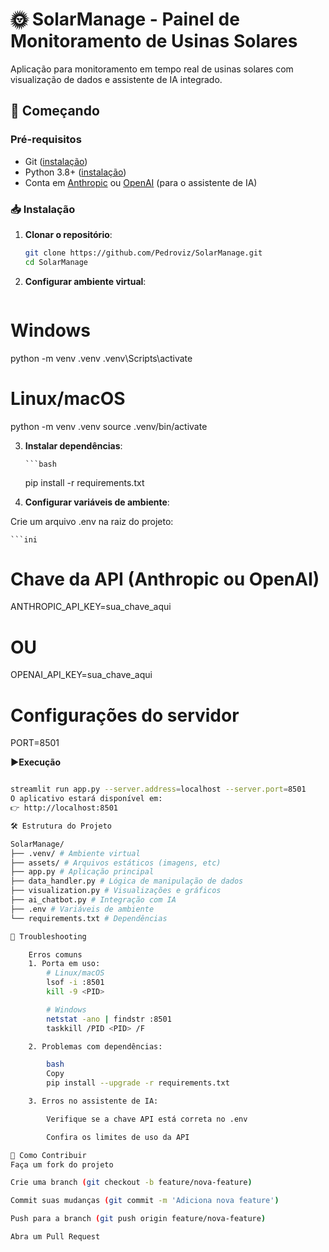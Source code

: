 # 🌞 SolarManage - Painel de Monitoramento de Usinas Solares

Aplicação para monitoramento em tempo real de usinas solares com visualização de dados e assistente de IA integrado.

## 🚀 Começando

### Pré-requisitos

- Git ([instalação](https://git-scm.com/))
- Python 3.8+ ([instalação](https://www.python.org/downloads/))
- Conta em [Anthropic](https://console.anthropic.com/) ou [OpenAI](https://platform.openai.com/) (para o assistente de IA)

### 📥 Instalação

1. **Clonar o repositório**:

   ```bash
   git clone https://github.com/Pedroviz/SolarManage.git
   cd SolarManage

   ```

2. **Configurar ambiente virtual**:

   ```bash
# Windows

python -m venv .venv
.venv\Scripts\activate

# Linux/macOS

python -m venv .venv
source .venv/bin/activate

3.  **Instalar dependências**:

        ```bash

    pip install -r requirements.txt

4.  **Configurar variáveis de ambiente**:

Crie um arquivo .env na raiz do projeto:

    ```ini

# Chave da API (Anthropic ou OpenAI)

ANTHROPIC_API_KEY=sua_chave_aqui

# OU

OPENAI_API_KEY=sua_chave_aqui

# Configurações do servidor

PORT=8501

**▶️Execução**
```bash

streamlit run app.py --server.address=localhost --server.port=8501
O aplicativo estará disponível em:
👉 http://localhost:8501

🛠 Estrutura do Projeto

SolarManage/
├── .venv/ # Ambiente virtual
├── assets/ # Arquivos estáticos (imagens, etc)
├── app.py # Aplicação principal
├── data_handler.py # Lógica de manipulação de dados
├── visualization.py # Visualizações e gráficos
├── ai_chatbot.py # Integração com IA
├── .env # Variáveis de ambiente
└── requirements.txt # Dependências

🔧 Troubleshooting

    Erros comuns
    1. Porta em uso:
        # Linux/macOS
        lsof -i :8501
        kill -9 <PID>

        # Windows
        netstat -ano | findstr :8501
        taskkill /PID <PID> /F

    2. Problemas com dependências:

        bash
        Copy
        pip install --upgrade -r requirements.txt

    3. Erros no assistente de IA:

        Verifique se a chave API está correta no .env

        Confira os limites de uso da API

🤝 Como Contribuir
Faça um fork do projeto

Crie uma branch (git checkout -b feature/nova-feature)

Commit suas mudanças (git commit -m 'Adiciona nova feature')

Push para a branch (git push origin feature/nova-feature)

Abra um Pull Request
